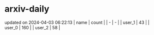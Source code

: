 # arxiv-daily
updated on 2024-04-03 06:22:13
| name | count |
| - | - |
| user_1 | 43 |
| user_0 | 160 |
| user_2 | 58 |
